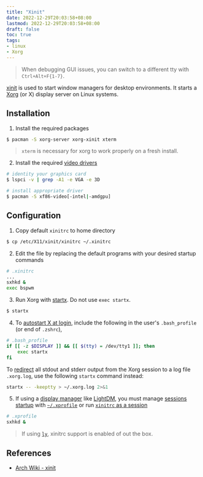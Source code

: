 ```yaml
---
title: "Xinit"
date: 2022-12-29T20:03:58+08:00
lastmod: 2022-12-29T20:03:58+08:00
draft: false
toc: true
tags:
- linux
- Xorg
---
```


>When debugging GUI issues, you can switch to a different tty with
>`Ctrl+Alt+F{1-7}`.

[xinit](https://wiki.archlinux.org/title/Xinit) is used to start window managers
for desktop environments. It starts a
[Xorg](https://wiki.archlinux.org/title/Xorg) (or X) display server on Linux
systems.

## Installation

1. Install the required packages

```bash
$ pacman -S xorg-server xorg-xinit xterm
```

>`xterm` is necessary for xorg to work properly on a fresh install.

2. Install the required [video
   drivers](https://wiki.archlinux.org/title/xorg#Driver_installation)

```bash
# identity your graphics card
$ lspci -v | grep -A1 -e VGA -e 3D

# install appropriate driver
$ pacman -S xf86-video[-intel|-amdgpu]
```

## Configuration

1. Copy default `xinitrc` to home directory

```bash
$ cp /etc/X11/xinit/xinitrc ~/.xinitrc
```

2. Edit the file by replacing the default programs with your desired startup
   commands

```bash
# .xinitrc
...
sxhkd &
exec bspwm
```

3. Run Xorg with [startx](https://man.archlinux.org/man/startx.1). Do not use
   `exec startx`.

```bash
$ startx
```

4. To [autostart X at
   login](https://wiki.archlinux.org/title/Xinit#Autostart_X_at_login), include
   the following in the user's `.bash_profile` (or end of `.zshrc`),

```bash
# .bash_profile
if [[ -z $DISPLAY ]] && [[ $(tty) = /dev/tty1 ]]; then
	exec startx
fi
```

To [redirect](https://wiki.archlinux.org/title/Xorg#Session_log_redirection) all
stdout and stderr output from the Xorg session to a log file `.xorg.log`, use
the following `startx` command instead:

```bash
startx -- -keeptty > ~/.xorg.log 2>&1
```

5. If using a [display
   manager](https://wiki.archlinux.org/title/Display_manager) like
   [LightDM](https://wiki.archlinux.org/title/LightDM), you must manage
   [sessions
   startup](https://wiki.archlinux.org/title/LightDM#X_session_wrapper) with
   [`~/.xprofile`](https://wiki.archlinux.org/title/Xprofile) or run [`xinitrc`
   as a
   session](https://wiki.archlinux.org/title/Display_manager#Run_~/.xinitrc_as_a_session)

```bash
# .xprofile
sxhkd &
```

>If using [`ly`](https://github.com/fairyglade/ly), xinitrc support is enabled
>of out the box.

## References
- [Arch Wiki - xinit](https://wiki.archlinux.org/title/xinit)
